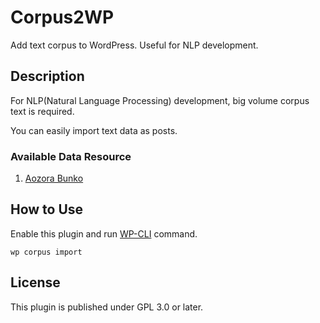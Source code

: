 # Corpus2WP

Add text corpus to WordPress. Useful for NLP development.

## Description

For NLP(Natural Language Processing) development,
big volume corpus text is required.

You can easily import text data as posts.

### Available Data Resource

1. [Aozora Bunko](https://www.aozora.gr.jp/index.html)

## How to Use

Enable this plugin and run [WP-CLI](https://wp-cli.org) command.

```
wp corpus import
```

## License

This plugin is published under GPL 3.0 or later. 